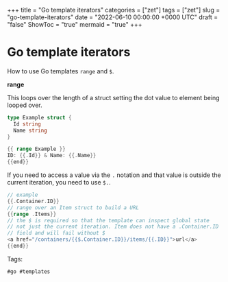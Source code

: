 +++
title = "Go template iterators"
categories = ["zet"]
tags = ["zet"]
slug = "go-template-iterators"
date = "2022-06-10 00:00:00 +0000 UTC"
draft = "false"
ShowToc = "true"
mermaid = "true"
+++

# Go template iterators

How to use Go templates `range` and `$`.

**range**

This loops over the length of a struct setting the dot value to element
being looped over. 

```go
type Example struct {
  Id string
  Name string
}

{{ range Example }}
ID: {{.Id}} & Name: {{.Name}}
{{end}}
```

If you need to access a value via the `.` notation and that value is outside
the current iteration, you need to use `$.`. 

```go
// example 
{{.Container.ID}}
// range over an Item struct to build a URL
{{range .Items}}
// the $ is required so that the template can inspect global state
// not just the current iteration. Item does not have a .Container.ID 
// field and will fail without $
<a href="/containers/{{$.Container.ID}}/items/{{.ID}}">url</a>
{{end}}
```

Tags:

    #go #templates

